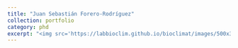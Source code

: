 ```yaml
---
title: "Juan Sebastián Forero-Rodríguez"
collection: portfolio
category: phd
excerpt: "<img src='https://labbioclim.github.io/bioclimat/images/500x300.png'> I am interested in the effect of climate on the ecology, evolution, and distribution of biodiversity. My current work focuses on understanding how environmental dynamics determine the spatio-­temporal patterns of global amphibian declines triggered by emerging diseases"
---
```



